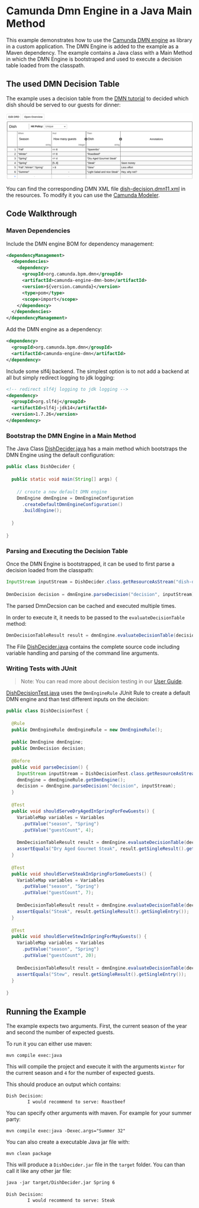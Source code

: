 # Camunda Dmn Engine in a Java Main Method

This example demonstrates how to use the [Camunda DMN engine] as library
in a custom application. The DMN Engine is added to the example as a Maven dependency.
The example contains a Java class with a Main Method in which the DMN Engine is bootstraped and
used to execute a decision table loaded from the classpath.

## The used DMN Decision Table

The example uses a decision table from the [DMN tutorial] to decided which dish should be served to our guests for dinner:

![Dish Decision]

You can find the corresponding DMN XML file [dish-decision.dmn11.xml] in the
resources. To modify it you can use the [Camunda Modeler].

## Code Walkthrough

### Maven Dependencies

Include the DMN engine BOM for dependency management:

```xml
<dependencyManagement>
  <dependencies>
    <dependency>
      <groupId>org.camunda.bpm.dmn</groupId>
      <artifactId>camunda-engine-dmn-bom</artifactId>
      <version>${version.camunda}</version>
      <type>pom</type>
      <scope>import</scope>
    </dependency>
  </dependencies>
</dependencyManagement>
```

Add the DMN engine as a dependency:

```xml
<dependency>
  <groupId>org.camunda.bpm.dmn</groupId>
  <artifactId>camunda-engine-dmn</artifactId>
</dependency>
```

Include some slf4j backend. The simplest option is to not add a backend at all but simply redirect logging to jdk logging:

```xml
<!-- redirect slf4j logging to jdk logging -->
<dependency>
  <groupId>org.slf4j</groupId>
  <artifactId>slf4j-jdk14</artifactId>
  <version>1.7.26</version>
</dependency>
```

### Bootstrap the DMN Engine in a Main Method

The Java Class [DishDecider.java] has a main method which bootstraps the DMN Engine using the
default configuration:

```java
public class DishDecider {

  public static void main(String[] args) {

    // create a new default DMN engine
    DmnEngine dmnEngine = DmnEngineConfiguration
      .createDefaultDmnEngineConfiguration()
      .buildEngine();

  }

}

```

### Parsing and Executing the Decision Table

Once the DMN Engine is bootstrapped, it can be used to first parse a decision loaded from the classpath:

```java
InputStream inputStream = DishDecider.class.getResourceAsStream("dish-decision.dmn11.xml");

DmnDecision decision = dmnEngine.parseDecision("decision", inputStream);

```

The parsed DmnDecsion can be cached and executed multiple times.

In order to execute it, it needs to be passed to the `evaluateDecisionTable` method:

```java
DmnDecisionTableResult result = dmnEngine.evaluateDecisionTable(decision, variables);
```

The File [DishDecider.java] contains the complete source code including variable handling and parsing
of the command line arguments.

### Writing Tests with JUnit

> Note: You can read more about decision testing in our [User Guide].

[DishDecisionTest.java] uses the `DmnEngineRule` JUnit Rule to create a default DMN engine and than test different
inputs on the decision:

```java
public class DishDecisionTest {

  @Rule
  public DmnEngineRule dmnEngineRule = new DmnEngineRule();

  public DmnEngine dmnEngine;
  public DmnDecision decision;

  @Before
  public void parseDecision() {
    InputStream inputStream = DishDecisionTest.class.getResourceAsStream("dish-decision.dmn11.xml");
    dmnEngine = dmnEngineRule.getDmnEngine();
    decision = dmnEngine.parseDecision("decision", inputStream);
  }

  @Test
  public void shouldServeDryAgedInSpringForFewGuests() {
    VariableMap variables = Variables
      .putValue("season", "Spring")
      .putValue("guestCount", 4);

    DmnDecisionTableResult result = dmnEngine.evaluateDecisionTable(decision, variables);
    assertEquals("Dry Aged Gourmet Steak", result.getSingleResult().getSingleEntry());
  }

  @Test
  public void shouldServeSteakInSpringForSomeGuests() {
    VariableMap variables = Variables
      .putValue("season", "Spring")
      .putValue("guestCount", 7);

    DmnDecisionTableResult result = dmnEngine.evaluateDecisionTable(decision, variables);
    assertEquals("Steak", result.getSingleResult().getSingleEntry());
  }

  @Test
  public void shouldServeStewInSpringForMayGuests() {
    VariableMap variables = Variables
      .putValue("season", "Spring")
      .putValue("guestCount", 20);

    DmnDecisionTableResult result = dmnEngine.evaluateDecisionTable(decision, variables);
    assertEquals("Stew", result.getSingleResult().getSingleEntry());
  }

}
```

## Running the Example

The example expects two arguments. First, the current season of the year and second the number of expected guests.

To run it you can either use maven:

```
mvn compile exec:java
```

This will compile the project and execute it with the arguments
`Winter` for the current season and `4` for the number of expected guests.

This should produce an output which contains:

```
Dish Decision:
        I would recommend to serve: Roastbeef
```

You can specify other arguments with maven. For example for your summer party:

```
mvn compile exec:java -Dexec.args="Summer 32"
```

You can also create a executable Java jar file with:

```
mvn clean package
```

This will produce a `DishDecider.jar` file in the `target` folder. You can
than call it like any other jar file:

```
java -jar target/DishDecider.jar Spring 6

Dish Decision:
        I would recommend to serve: Steak
```


[Camunda DMN engine]: https://docs.camunda.org/manual/7.13/user-guide/dmn-engine/
[DMN tutorial]: https://camunda.org/dmn/tutorial/
[Dish Decision]: src/main/resources/org/camunda/bpm/example/dish-decision.png
[dish-decision.dmn11.xml]: src/main/resources/org/camunda/bpm/example/dish-decision.dmn11.xml
[Camunda Modeler]: https://camunda.org/dmn/tool/
[DishDecider.java]: src/main/java/org/camunda/bpm/example/DishDecider.java
[User Guide]: https://docs.camunda.org/manual/7.13/user-guide/dmn-engine/testing/
[DishDecisionTest.java]: src/test/java/org/camunda/bpm/example/DishDecisionTest.java
